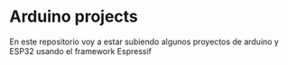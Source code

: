 # Arduino projects
En este repositorio voy a estar subiendo algunos proyectos de arduino y ESP32 usando el framework Espressif 

